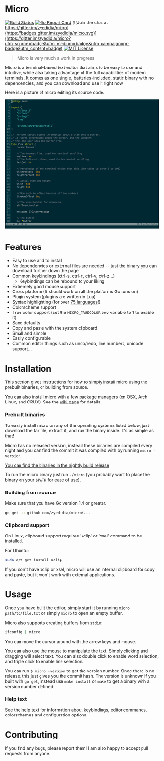 # Micro

[![Build Status](https://travis-ci.org/zyedidia/micro.svg?branch=master)](https://travis-ci.org/zyedidia/micro)
[![Go Report Card](http://goreportcard.com/badge/zyedidia/micro)](http://goreportcard.com/report/zyedidia/micro)
[![Join the chat at https://gitter.im/zyedidia/micro](https://badges.gitter.im/zyedidia/micro.svg)](https://gitter.im/zyedidia/micro?utm_source=badge&utm_medium=badge&utm_campaign=pr-badge&utm_content=badge)
[![MIT License](https://img.shields.io/badge/license-MIT-blue.svg)](https://github.com/zyedidia/micro/blob/master/LICENSE)

> Micro is very much a work in progress

Micro is a terminal-based text editor that aims to be easy to use and intuitive, while also taking advantage of the full capabilities
of modern terminals. It comes as one single, batteries-included, static binary with no dependencies, and you can download and use it right now.

Here is a picture of micro editing its source code.

![Screenshot](./screenshot.png)

# Features

* Easy to use and to install
* No dependencies or external files are needed -- just the binary you can download further down the page
* Common keybindings (ctrl-s, ctrl-c, ctrl-v, ctrl-z...)
    * Keybindings can be rebound to your liking
* Extremely good mouse support
* Cross platform (It should work on all the platforms Go runs on)
* Plugin system (plugins are written in Lua)
* Syntax highlighting (for over [75 languages](runtime/syntax)!)
* Colorscheme support
* True color support (set the `MICRO_TRUECOLOR` env variable to 1 to enable it)
* Sane defaults
* Copy and paste with the system clipboard
* Small and simple
* Easily configurable
* Common editor things such as undo/redo, line numbers, unicode support...

# Installation

This section gives instructions for how to simply install micro using the prebuilt binaries, or building from source.

You can also install micro with a few package managers (on OSX, Arch Linux, and CRUX). 
See the [wiki page](https://github.com/zyedidia/micro/wiki/Installing-Micro) for details.

### Prebuilt binaries

To easily install micro on any of the operating systems listed below, just download the tar file, 
extract it, and run the binary inside. It's as simple as that!

Micro has no released version, instead these binaries are compiled every night and you can find the
commit it was compiled with by running `micro -version`.

[You can find the binaries in the nightly build release](https://github.com/zyedidia/micro/releases/tag/nightly)

To run the micro binary just run `./micro` (you probably want to place the binary on your `$PATH` for ease of use).

### Building from source

Make sure that you have Go version 1.4 or greater.

```sh
go get -u github.com/zyedidia/micro/...
```

### Clipboard support

On Linux, clipboard support requires 'xclip' or 'xsel' command to be installed.

For Ubuntu:

```sh
sudo apt-get install xclip
```

If you don't have xclip or xsel, micro will use an internal clipboard for copy and paste, but it won't work with external applications.

# Usage

Once you have built the editor, simply start it by running `micro path/to/file.txt` or simply `micro` to open an empty buffer.

Micro also supports creating buffers from `stdin`:

```sh
ifconfig | micro
```

You can move the cursor around with the arrow keys and mouse.

You can also use the mouse to manipulate the text. Simply clicking and dragging will select text. You can also double click
to enable word selection, and triple click to enable line selection.

You can run `$ micro -version` to get the version number. Since there is no release, this just gives you the
commit hash. The version is unknown if you built with `go get`, instead use `make install` or `make` to get a binary
with a version number defined.

### Help text

See the [help text](./runtime/help/help.md) for information about keybindings, editor commands, colorschemes and
configuration options.

# Contributing

If you find any bugs, please report them! I am also happy to accept pull requests from anyone.

